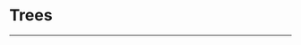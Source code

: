 <!--{type:Title slide}-->
<!--{title:Trees}-->

# Trees

-----------------------------------------------------------------------------------------------------

[for speaker]: <> (Today we are going to learn about tree data structures. In order to do so, it is important that we understand the essential terminology)


